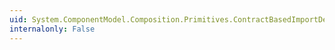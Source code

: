 ```yaml
---
uid: System.ComponentModel.Composition.Primitives.ContractBasedImportDefinition.#ctor
internalonly: False
---
```

